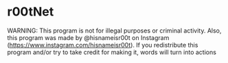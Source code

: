 # r00tNet

WARNING: This program is not for illegal purposes or criminal activity. Also, this program
was made by @hisnameisr00t on Instagram (https://www.instagram.com/hisnameisr00t). If you
redistribute this program and/or try to take credit for making it, words will turn into
actions
